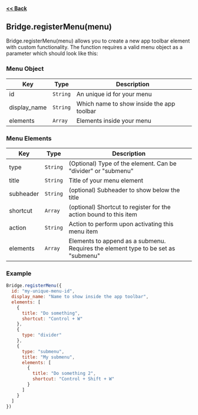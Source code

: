 #### [<< Back](https://github.com/solvedDev/bridge./blob/master/plugins/getting-started.md)
## Bridge.registerMenu(menu)
Bridge.registerMenu(menu) allows you to create a new app toolbar element with custom functionality.
The function requires a valid menu object as a parameter which should look like this:

### Menu Object
| Key | Type | Description
| --- | --- | ---
| id | ```String``` | An unique id for your menu
| display_name | ```String``` | Which name to show inside the app toolbar
| elements | ```Array``` | Elements inside your menu

### Menu Elements
| Key | Type | Description
| --- | --- | ---
| type | ```String``` | (Optional) Type of the element. Can be "divider" or "submenu"
| title | ```String``` | Title of your menu element
| subheader | ```String``` | (optional) Subheader to show below the title
| shortcut | ```Array``` | (optional) Shortcut to register for the action bound to this item
| action | ```String``` | Action to perform upon activating this menu item
| elements | ```Array``` | Elements to append as a submenu. Requires the element type to be set as "submenu"


### Example
```javascript
Bridge.registerMenu({
  id: "my-unique-menu-id",
  display_name: "Name to show inside the app toolbar",
  elements: [
    {
      title: "Do something",
      shortcut: "Control + W"
    },
    {
      type: "divider"
    },
    {
      type: "submenu",
      title: "My submenu",
      elements: [
        {
          title: "Do something 2",
          shortcut: "Control + Shift + W"
        }
      ]
    }
  ]
})
```
